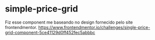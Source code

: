 # simple-price-grid

Fiz esse component me baseando no design fornecido pelo site frontendmentor. 
https://www.frontendmentor.io/challenges/single-price-grid-component-5ce41129d0ff452fec5abbbc
